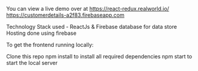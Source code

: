 You can view a live demo over at https://react-redux.realworld.io/ https://customerdetails-a2f83.firebaseapp.com

Technology Stack used - ReactJs & Firebase database for data store 
Hosting done using firebase 

To get the frontend running locally:

Clone this repo
npm install to install all required dependencies
npm start to start the local server 
